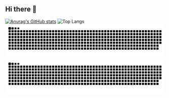 ## Hi there 👋

<!--
**Wood-Q/Wood-Q** is a ✨ _special_ ✨ repository because its `README.md` (this file) appears on your GitHub profile.

Here are some ideas to get you started:

- 🔭 I’m currently working on ...
- 🌱 I’m currently learning ...
- 👯 I’m looking to collaborate on ...
- 🤔 I’m looking for help with ...
- 💬 Ask me about ...
- 📫 How to reach me: ...
- 😄 Pronouns: ...
- ⚡ Fun fact: ...
-->

[![Anurag's GitHub stats](https://github-readme-stats.vercel.app/api?username=Wood-Q)](https://github.com/anuraghazra/github-readme-stats)
![Top Langs](https://github-readme-stats.vercel.app/api/top-langs/?username=all-smile&layout=compact&theme=tokyonight)
![暗色](https://raw.githubusercontent.com/Wood-Q/Wood-Q/output/github-contribution-grid-snake-dark.svg)
![亮色](https://raw.githubusercontent.com/Wood-Q/Wood-Q/output/github-contribution-grid-snake.svg)
